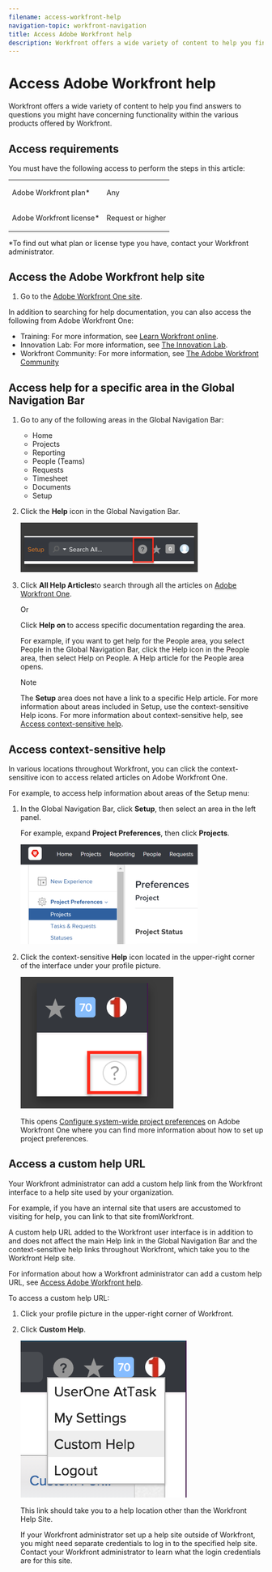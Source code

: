```yaml
---
filename: access-workfront-help
navigation-topic: workfront-navigation
title: Access Adobe Workfront help
description: Workfront offers a wide variety of content to help you find answers to questions you might have concerning functionality within the various products offered by Workfront.
---
```


# Access Adobe Workfront help

Workfront offers a wide variety of content to help you find answers to questions you might have concerning functionality within the various products offered by Workfront.

## Access requirements

You must have the following access to perform the steps in this article:

<table cellspacing="0"> 
 <col> 
 </col> 
 <col> 
 </col> 
 <tbody> 
  <tr> 
   <td role="rowheader">Adobe Workfront plan*</td> 
   <td> <p>Any</p> </td> 
  </tr> 
  <tr> 
   <td role="rowheader">Adobe Workfront license*</td> 
   <td> <p>Request or higher</p> </td> 
  </tr> 
 </tbody> 
</table>

&#42;To find out what plan or license type you have, contact your Workfront administrator.

## Access the Adobe Workfront help site

1. Go to the [Adobe Workfront One site](https://one.workfront.com/).

In addition to searching for help documentation, you can also access the following from Adobe Workfront One:

* Training: For more information, see [Learn Workfront online](https://one.workfront.com/s/training).
* Innovation Lab: For more information, see [The Innovation Lab](../../../workfront-basics/tips-tricks-and-troubleshooting/idea-exchange.md).
* Workfront Community: For more information, see [The Adobe Workfront Community](../../../workfront-basics/tips-tricks-and-troubleshooting/workfront-community.md)

## Access help for a specific area in the Global Navigation Bar

1. Go to any of the following areas in the Global Navigation Bar:

   * Home
   * Projects
   * Reporting
   * People (Teams)  
   * Requests
   * Timesheet
   * Documents
   * Setup

1. Click the **Help** icon in the Global Navigation Bar.

   ![](assets/help-icon-in-the-global-nav-350x98.png)

1. Click **All Help Articles**to search through all the articles on [Adobe Workfront One](https://one.workfront.com/).

   Or

   Click **Help on <area>** to access specific documentation regarding the area.

   For example, if you want to get help for the People area, you select People in the Global Navigation Bar, click the Help icon in the People area, then select Help on People. A Help article for the People area opens.

   >[!NOTE]
   >
   >The **Setup** area does not have a link to a specific Help article. For more information about areas included in Setup, use the context-sensitive Help icons. For more information about context-sensitive help, see [Access context-sensitive help](#accessing-context-sensitive-help).

## Access context-sensitive help

In various locations throughout Workfront, you can click the context-sensitive icon to access related articles on Adobe Workfront One.

For example, to access help information about areas of the Setup menu:

1. In the Global Navigation Bar, click **Setup**, then select an area in the left panel.

   For example, expand **Project Preferences**, then click **Projects**.

   ![](assets/context-sensitive-icon-350x197.png)

1. Click the context-sensitive **Help** icon located in the upper-right corner of the interface under your profile picture.

   ![](assets/context-sensitive-icon-standalone.png)

   This opens [Configure system-wide project preferences](../../../administration-and-setup/set-up-workfront/configure-system-defaults/set-project-preferences.md) on Adobe Workfront One where you can find more information about how to set up project preferences.

## Access a custom help URL

Your Workfront administrator can add a custom help link from the Workfront interface to a help site used by your organization.

For example, if you have an internal site that users are accustomed to visiting for help, you can link to that site fromWorkfront.

A custom help URL added to the Workfront user interface is in addition to and does not affect the main Help link in the Global Navigation Bar and the context-sensitive help links throughout Workfront, which take you to the Workfront Help site.

For information about how a Workfront administrator can add a custom help URL, see [Access Adobe Workfront help](#configuring-a-custom-help-url).

To access a custom help URL:

1. Click your profile picture in the upper-right corner of Workfront. 
1. Click **Custom Help**. 

   <!--
   <MadCap:conditionalText data-mc-conditions="QuicksilverOrClassic.Draft mode">
   Just guessing on this until Marvel team adds it.
   </MadCap:conditionalText>
   -->

   ![](assets/custom-help-url.png)

   This link should take you to a help location other than the Workfront Help Site.

   If your Workfront administrator set up a help site outside of Workfront, you might need separate credentials to log in to the specified help site. Contact your Workfront administrator to learn what the login credentials are for this site.

